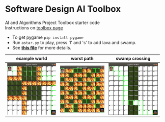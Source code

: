 # Software Design AI Toolbox

Al and Algorithms Project Toolbox starter code  
Instructions on [toolbox page](https://sd2020spring.github.io/toolboxes/algorithms-and-ai)  

- To get pygame `pip install pygame`
- Run `astar.py` to play, press 'l' and 's' to add lava and swamp.
- See **[this file](screenshot_explanations.md)** for more details.  

| example world      |  worst path         |  swamp crossing     |
|:------------------:|:-------------------:|:-------------------:|
|  ![](screenshots/example.png)  |  ![](screenshots/worst.png)  |  ![](screenshots/swamp.png)  |
